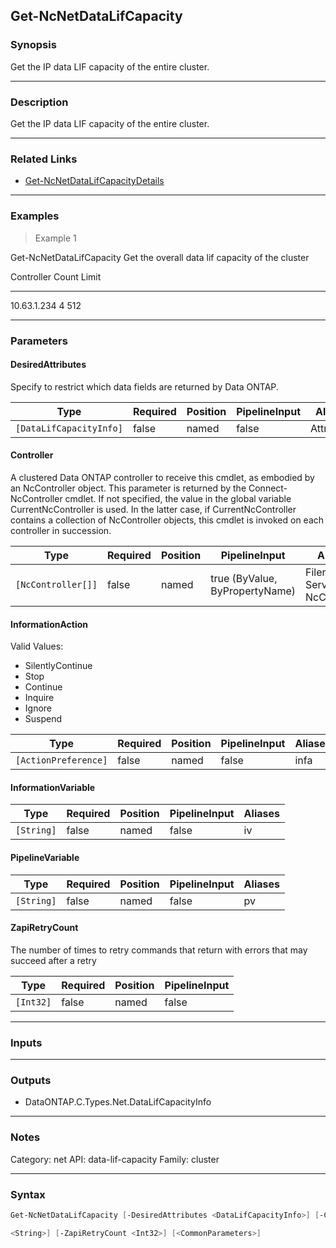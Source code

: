 Get-NcNetDataLifCapacity
------------------------

### Synopsis
Get the IP data LIF capacity of the entire cluster.

---

### Description

Get the IP data LIF capacity of the entire cluster.

---

### Related Links
* [Get-NcNetDataLifCapacityDetails](Get-NcNetDataLifCapacityDetails)

---

### Examples
> Example 1

Get-NcNetDataLifCapacity
Get the overall data lif capacity of the cluster

Controller                                                                         Count                          Limit
----------                                                                         -----                          -----
10.63.1.234                                                                            4                            512

---

### Parameters
#### **DesiredAttributes**
Specify to restrict which data fields are returned by Data ONTAP.

|Type                   |Required|Position|PipelineInput|Aliases   |
|-----------------------|--------|--------|-------------|----------|
|`[DataLifCapacityInfo]`|false   |named   |false        |Attributes|

#### **Controller**
A clustered Data ONTAP controller to receive this cmdlet, as embodied by an NcController object.  This parameter is returned by the Connect-NcController cmdlet.  If not specified, the value in the global variable CurrentNcController is used.  In the latter case, if CurrentNcController contains a collection of NcController objects, this cmdlet is invoked on each controller in succession.

|Type              |Required|Position|PipelineInput                 |Aliases                          |
|------------------|--------|--------|------------------------------|---------------------------------|
|`[NcController[]]`|false   |named   |true (ByValue, ByPropertyName)|Filer<br/>Server<br/>NcController|

#### **InformationAction**

Valid Values:

* SilentlyContinue
* Stop
* Continue
* Inquire
* Ignore
* Suspend

|Type                |Required|Position|PipelineInput|Aliases|
|--------------------|--------|--------|-------------|-------|
|`[ActionPreference]`|false   |named   |false        |infa   |

#### **InformationVariable**

|Type      |Required|Position|PipelineInput|Aliases|
|----------|--------|--------|-------------|-------|
|`[String]`|false   |named   |false        |iv     |

#### **PipelineVariable**

|Type      |Required|Position|PipelineInput|Aliases|
|----------|--------|--------|-------------|-------|
|`[String]`|false   |named   |false        |pv     |

#### **ZapiRetryCount**
The number of times to retry commands that return with errors that may succeed after a retry

|Type     |Required|Position|PipelineInput|
|---------|--------|--------|-------------|
|`[Int32]`|false   |named   |false        |

---

### Inputs

---

### Outputs
* DataONTAP.C.Types.Net.DataLifCapacityInfo

---

### Notes
Category: net
API: data-lif-capacity
Family: cluster

---

### Syntax
```PowerShell
Get-NcNetDataLifCapacity [-DesiredAttributes <DataLifCapacityInfo>] [-Controller <NcController[]>] [-InformationAction <ActionPreference>] [-InformationVariable <String>] [-PipelineVariable 
```
```PowerShell
<String>] [-ZapiRetryCount <Int32>] [<CommonParameters>]
```
